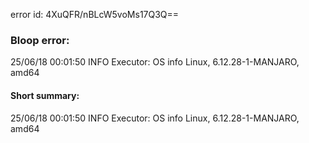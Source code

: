 error id: 4XuQFR/nBLcW5voMs17Q3Q==
### Bloop error:

25/06/18 00:01:50 INFO Executor: OS info Linux, 6.12.28-1-MANJARO, amd64
#### Short summary: 

25/06/18 00:01:50 INFO Executor: OS info Linux, 6.12.28-1-MANJARO, amd64